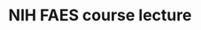 ---
title: "NIH FAES course lecture"
project_id: 
conf_date: 1999-09-06
conference_id: ""
presenters:
   - peter_bandettini
summary: "NIH FAES course lecture"
file: /assets/presentations/
filename: 
layout: presentation
---